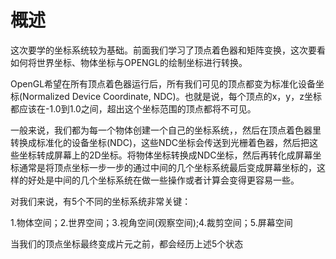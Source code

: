# 概述

这次要学的坐标系统较为基础。前面我们学习了顶点着色器和矩阵变换，这次要看如何将世界坐标、物体坐标与OPENGL的绘制坐标进行转换。

OpenGL希望在所有顶点着色器运行后，所有我们可见的顶点都变为标准化设备坐标\(Normalized Device Coordinate, NDC\)。也就是说，每个顶点的x，y，z坐标都应该在-1.0到1.0之间，超出这个坐标范围的顶点都将不可见。

一般来说，我们都为每一个物体创建一个自己的坐标系统，，然后在顶点着色器里转换成标准化的设备坐标\(NDC\)，这些NDC坐标会传送到光栅着色器，然后把这些坐标转成屏幕上的2D坐标。将物体坐标转换成NDC坐标，然后再转化成屏幕坐标通常是将顶点坐标一步一步的通过中间的几个坐标系统最后变成屏幕坐标的，这样的好处是中间的几个坐标系统在做一些操作或者计算会变得更容易一些。

对我们来说，有5个不同的坐标系统非常关键：

1.物体空间；2.世界空间；3.视角空间\(观察空间\);4.裁剪空间；5.屏幕空间

当我们的顶点坐标最终变成片元之前，都会经历上述5个状态

